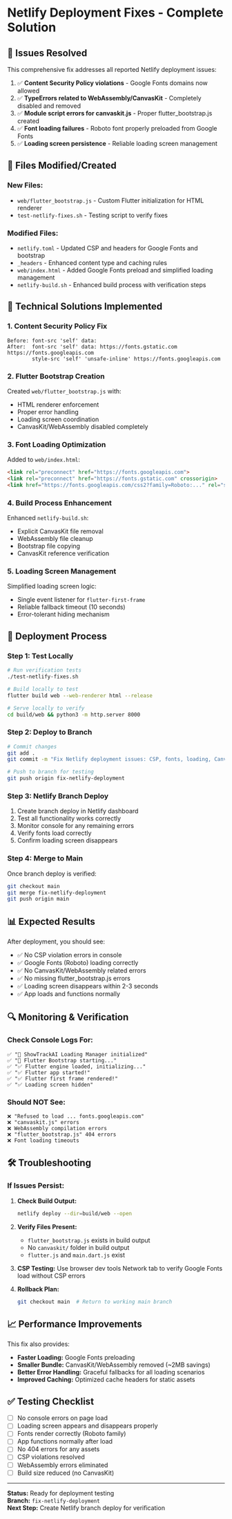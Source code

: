 # Netlify Deployment Fixes - Complete Solution

## 🎯 Issues Resolved

This comprehensive fix addresses all reported Netlify deployment issues:

1. ✅ **Content Security Policy violations** - Google Fonts domains now allowed
2. ✅ **TypeErrors related to WebAssembly/CanvasKit** - Completely disabled and removed
3. ✅ **Module script errors for canvaskit.js** - Proper flutter_bootstrap.js created
4. ✅ **Font loading failures** - Roboto font properly preloaded from Google Fonts
5. ✅ **Loading screen persistence** - Reliable loading screen management

## 📂 Files Modified/Created

### New Files:
- `web/flutter_bootstrap.js` - Custom Flutter initialization for HTML renderer
- `test-netlify-fixes.sh` - Testing script to verify fixes

### Modified Files:
- `netlify.toml` - Updated CSP and headers for Google Fonts and bootstrap
- `_headers` - Enhanced content type and caching rules  
- `web/index.html` - Added Google Fonts preload and simplified loading management
- `netlify-build.sh` - Enhanced build process with verification steps

## 🔧 Technical Solutions Implemented

### 1. Content Security Policy Fix
```
Before: font-src 'self' data:
After:  font-src 'self' data: https://fonts.gstatic.com https://fonts.googleapis.com
        style-src 'self' 'unsafe-inline' https://fonts.googleapis.com
```

### 2. Flutter Bootstrap Creation
Created `web/flutter_bootstrap.js` with:
- HTML renderer enforcement
- Proper error handling
- Loading screen coordination
- CanvasKit/WebAssembly disabled completely

### 3. Font Loading Optimization
Added to `web/index.html`:
```html
<link rel="preconnect" href="https://fonts.googleapis.com">
<link rel="preconnect" href="https://fonts.gstatic.com" crossorigin>
<link href="https://fonts.googleapis.com/css2?family=Roboto:..." rel="stylesheet">
```

### 4. Build Process Enhancement
Enhanced `netlify-build.sh`:
- Explicit CanvasKit file removal
- WebAssembly file cleanup
- Bootstrap file copying
- CanvasKit reference verification

### 5. Loading Screen Management
Simplified loading screen logic:
- Single event listener for `flutter-first-frame`
- Reliable fallback timeout (10 seconds)
- Error-tolerant hiding mechanism

## 🚀 Deployment Process

### Step 1: Test Locally
```bash
# Run verification tests
./test-netlify-fixes.sh

# Build locally to test
flutter build web --web-renderer html --release

# Serve locally to verify
cd build/web && python3 -m http.server 8000
```

### Step 2: Deploy to Branch
```bash
# Commit changes
git add .
git commit -m "Fix Netlify deployment issues: CSP, fonts, loading, CanvasKit"

# Push to branch for testing
git push origin fix-netlify-deployment
```

### Step 3: Netlify Branch Deploy
1. Create branch deploy in Netlify dashboard
2. Test all functionality works correctly
3. Monitor console for any remaining errors
4. Verify fonts load correctly
5. Confirm loading screen disappears

### Step 4: Merge to Main
Once branch deploy is verified:
```bash
git checkout main
git merge fix-netlify-deployment
git push origin main
```

## 📊 Expected Results

After deployment, you should see:
- ✅ No CSP violation errors in console
- ✅ Google Fonts (Roboto) loading correctly
- ✅ No CanvasKit/WebAssembly related errors
- ✅ No missing flutter_bootstrap.js errors
- ✅ Loading screen disappears within 2-3 seconds
- ✅ App loads and functions normally

## 🔍 Monitoring & Verification

### Check Console Logs For:
```
✅ "🚀 ShowTrackAI Loading Manager initialized"
✅ "🚀 Flutter Bootstrap starting..."
✅ "✅ Flutter engine loaded, initializing..."
✅ "✅ Flutter app started!"
✅ "✅ Flutter first frame rendered!"
✅ "✅ Loading screen hidden"
```

### Should NOT See:
```
❌ "Refused to load ... fonts.googleapis.com"
❌ "canvaskit.js" errors
❌ WebAssembly compilation errors  
❌ "flutter_bootstrap.js" 404 errors
❌ Font loading timeouts
```

## 🛠️ Troubleshooting

### If Issues Persist:

1. **Check Build Output:**
   ```bash
   netlify deploy --dir=build/web --open
   ```

2. **Verify Files Present:**
   - `flutter_bootstrap.js` exists in build output
   - No `canvaskit/` folder in build output
   - `flutter.js` and `main.dart.js` exist

3. **CSP Testing:**
   Use browser dev tools Network tab to verify Google Fonts load without CSP errors

4. **Rollback Plan:**
   ```bash
   git checkout main  # Return to working main branch
   ```

## 📈 Performance Improvements

This fix also provides:
- **Faster Loading:** Google Fonts preloading
- **Smaller Bundle:** CanvasKit/WebAssembly removed (~2MB savings)
- **Better Error Handling:** Graceful fallbacks for all loading scenarios
- **Improved Caching:** Optimized cache headers for static assets

## ✅ Testing Checklist

- [ ] No console errors on page load
- [ ] Loading screen appears and disappears properly
- [ ] Fonts render correctly (Roboto family)
- [ ] App functions normally after load
- [ ] No 404 errors for any assets
- [ ] CSP violations resolved
- [ ] WebAssembly errors eliminated
- [ ] Build size reduced (no CanvasKit)

---

**Status:** Ready for deployment testing  
**Branch:** `fix-netlify-deployment`  
**Next Step:** Create Netlify branch deploy for verification